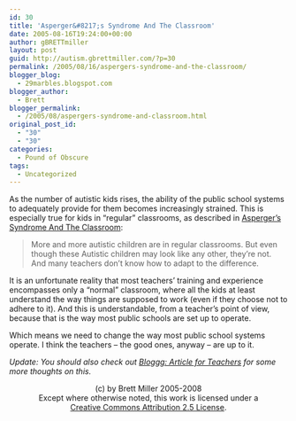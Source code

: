 ```yaml
---
id: 30
title: 'Asperger&#8217;s Syndrome And The Classroom'
date: 2005-08-16T19:24:00+00:00
author: gBRETTmiller
layout: post
guid: http://autism.gbrettmiller.com/?p=30
permalink: /2005/08/16/aspergers-syndrome-and-the-classroom/
blogger_blog:
  - 29marbles.blogspot.com
blogger_author:
  - Brett
blogger_permalink:
  - /2005/08/aspergers-syndrome-and-classroom.html
original_post_id:
  - "30"
  - "30"
categories:
  - Pound of Obscure
tags:
  - Uncategorized
---
```

As the number of autistic kids rises, the ability of the public school systems to adequately provide for them becomes increasingly strained. This is especially true for kids in &#8220;regular&#8221; classrooms, as described in [Asperger&#8217;s Syndrome And The Classroom](http://www.waff.com/Global/story.asp?S=3639082&nav=0hBEcYdf): 

> More and more autistic children are in regular classrooms. But even though these Autistic children may look like any other, they&#8217;re not. And many teachers don&#8217;t know how to adapt to the difference.

It is an unfortunate reality that most teachers&#8217; training and experience encompasses only a &#8220;normal&#8221; classroom, where all the kids at least understand the way things are supposed to work (even if they choose not to adhere to it). And this is understandable, from a teacher&#8217;s point of view, because that is the way most public schools are set up to operate.

Which means we need to change the way most public school systems operate. I think the teachers &#8211; the good ones, anyway &#8211; are up to it.

_Update: You should also check out [Bloggg: Article for Teachers](http://www.thomaspages.org/bloggg/archives/2005/08/article_for_tea.php) for some more thoughts on this._

<div class="blogger-post-footer">
  <p align="center">
    (c) by Brett Miller 2005-2008<br /> Except where otherwise noted, this work is licensed under a<br /> <a href="http://creativecommons.org/licenses/by/2.5/" rel="license">Creative Commons Attribution 2.5 License</a>.
  </p>
</div>